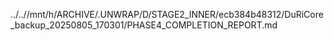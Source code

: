 ../..//mnt/h/ARCHIVE/.UNWRAP/D/STAGE2_INNER/ecb384b48312/DuRiCore_backup_20250805_170301/PHASE4_COMPLETION_REPORT.md
